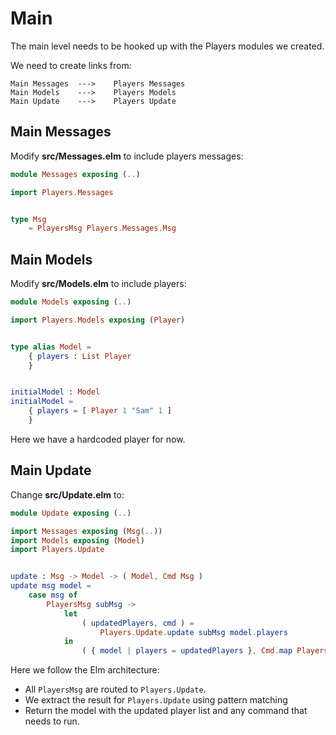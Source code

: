 # Main

The main level needs to be hooked up with the Players modules we created.

We need to create links from:

```
Main Messages  --->    Players Messages
Main Models    --->    Players Models
Main Update    --->    Players Update
```

## Main Messages

Modify __src/Messages.elm__ to include players messages:

```elm
module Messages exposing (..)

import Players.Messages


type Msg
    = PlayersMsg Players.Messages.Msg
```

## Main Models

Modify __src/Models.elm__ to include players:

```elm
module Models exposing (..)

import Players.Models exposing (Player)


type alias Model =
    { players : List Player
    }


initialModel : Model
initialModel =
    { players = [ Player 1 "Sam" 1 ]
    }
```

Here we have a hardcoded player for now.

## Main Update

Change __src/Update.elm__ to:

```elm
module Update exposing (..)

import Messages exposing (Msg(..))
import Models exposing (Model)
import Players.Update


update : Msg -> Model -> ( Model, Cmd Msg )
update msg model =
    case msg of
        PlayersMsg subMsg ->
            let
                ( updatedPlayers, cmd ) =
                    Players.Update.update subMsg model.players
            in
                ( { model | players = updatedPlayers }, Cmd.map PlayersMsg cmd )
```

Here we follow the Elm architecture:

- All `PlayersMsg` are routed to `Players.Update`.
- We extract the result for `Players.Update` using pattern matching
- Return the model with the updated player list and any command that needs to run.
